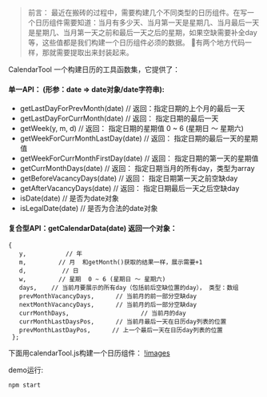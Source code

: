 > 前言： 最近在搬砖的过程中，需要构建几个不同类型的日历组件。在写一个日历组件需要知道：当月有多少天、当月第一天是星期几、当月最后一天是星期几、当月第一天之前和最后一天之后的星期，如果空缺需要补全day等，这些值都是我们构建一个日历组件必须的数据。 有两个地方代码一样，那就需要提取出来封装起来。

CalendarTool 一个构建日历的工具函数集，它提供了：

#### 单一API： (形参：date => date对象/date字符串):
* getLastDayForPrevMonth(date)                 // 返回：指定日期的上个月的最后一天
* getLastDayForCurrMonth(date)                 // 返回： 指定日期的最后一天
* getWeek(y, m, d)                                        // 返回： 指定日期的星期值 0 ~ 6 (星期日 ～ 星期六)
* getWeekForCurrMonthLastDay(date)        // 返回：  指定日期的最后一天的星期值
* getWeekForCurrMonthFirstDay(date)        // 返回： 指定日期的第一天的星期值
* getCurrMonthDays(date)                           // 返回： 指定日期当月的所有day，类型为array
* getBeforeVacancyDays(date)                   // 返回： 指定日期第一天之前空缺day
* getAfterVacancyDays(date)                     // 返回： 指定日期最后一天之后空缺day
* isDate(date)                                           // 是否为date对象
* isLegalDate(date)                                  // 是否为合法的date对象

#### 复合型API：getCalendarData(date) 返回一个对象：
 ```
{
    y,           // 年
    m,         // 月  和getMonth()获取的结果一样，展示需要+1
    d,          // 日
    w,         // 星期  0 ~ 6 (星期日 ～ 星期六)
    days,    // 当前月要展示的所有day（包括前后空缺位置的day）， 类型：数组
    prevMonthVacancyDays,      // 当前月的前一部分空缺day
    nextMonthVacancyDays,      // 当前月的后一部分空缺day
    currMonthDays,                    // 当前月的day
    currMonthLastDaysPos,      // 当前月最后一天在日历day列表的位置
    prevMonthLastDayPos,      // 上一个最后一天在日历day列表的位置
  };
```


下面用calendarTool.js构建一个日历组件：
[!images]('./demo.gif')


demo运行:
```
npm start
```